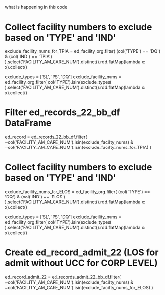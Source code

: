 what is happening in this code 
# Collect facility numbers to exclude based on 'TYPE' and 'IND'
exclude_facility_nums_for_TPIA = ed_facility_org.filter(
    (col('TYPE') == 'DQ') & (col('IND') == 'TPIA')
).select('FACILITY_AM_CARE_NUM').distinct().rdd.flatMap(lambda x: x).collect()

exclude_types = ['SL', 'PS', 'DQ']
exclude_facility_nums = ed_facility_org.filter(
    col('TYPE').isin(exclude_types)
).select('FACILITY_AM_CARE_NUM').distinct().rdd.flatMap(lambda x: x).collect()

# Filter ed_records_22_bb_df DataFrame
ed_record = ed_records_22_bb_df.filter(
    ~col('FACILITY_AM_CARE_NUM').isin(exclude_facility_nums) &
    ~col('FACILITY_AM_CARE_NUM').isin(exclude_facility_nums_for_TPIA)
)

# Collect facility numbers to exclude based on 'TYPE' and 'IND'
exclude_facility_nums_for_ELOS = ed_facility_org.filter(
    (col('TYPE') == 'DQ') & (col('IND') == 'ELOS')
).select('FACILITY_AM_CARE_NUM').distinct().rdd.flatMap(lambda x: x).collect()

exclude_types = ['SL', 'PS', 'DQ']
exclude_facility_nums = ed_facility_org.filter(
    col('TYPE').isin(exclude_types)
).select('FACILITY_AM_CARE_NUM').distinct().rdd.flatMap(lambda x: x).collect()

# Create ed_record_admit_22 (LOS for admit without UCC for CORP LEVEL)
ed_record_admit_22 = ed_records_admit_22_bb_df.filter(
    ~col('FACILITY_AM_CARE_NUM').isin(exclude_facility_nums) &
    ~col('FACILITY_AM_CARE_NUM').isin(exclude_facility_nums_for_ELOS)
)

